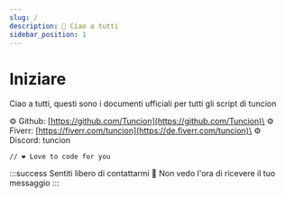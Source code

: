 ```yaml
---
slug: /
description: 👋 Ciao a tutti
sidebar_position: 1
---
```


# Iniziare

Ciao a tutti, questi sono i documenti ufficiali per tutti gli script di tuncion

⚙️ Github: [https://github.com/Tuncion](https://github.com/Tuncion)\
⚙️ Fiverr: [https://fiverr.com/tuncion](https://de.fiverr.com/tuncion)\
⚙️ Discord: tuncion

```
// ❤️ Love to code for you
```

:::success
Sentiti libero di contattarmi 📢 Non vedo l'ora di ricevere il tuo messaggio
:::